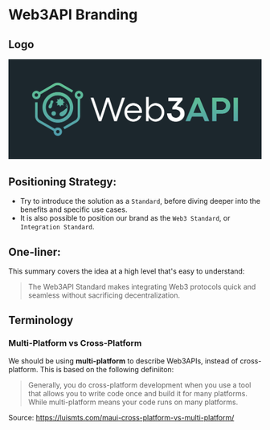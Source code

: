 # Web3API Branding

## Logo
![](./logo/Web3API_On_Black_BG.jpg)  

## Positioning Strategy:
- Try to introduce the solution as a `Standard`, before diving deeper into the benefits and specific use cases.  
- It is also possible to position our brand as the `Web3 Standard`, or `Integration Standard`.  

## One-liner:
This summary covers the idea at a high level that's easy to understand:  
> The Web3API Standard makes integrating Web3 protocols quick and seamless without sacrificing decentralization.  

## Terminology
### Multi-Platform vs Cross-Platform
We should be using **multi-platform** to describe Web3APIs, instead of cross-platform. This is based on the following definiiton:  
> Generally, you do cross-platform development when you use a tool that allows you to write code once and build it for many platforms. While multi-platform means your code runs on many platforms.  

Source: https://luismts.com/maui-cross-platform-vs-multi-platform/  

